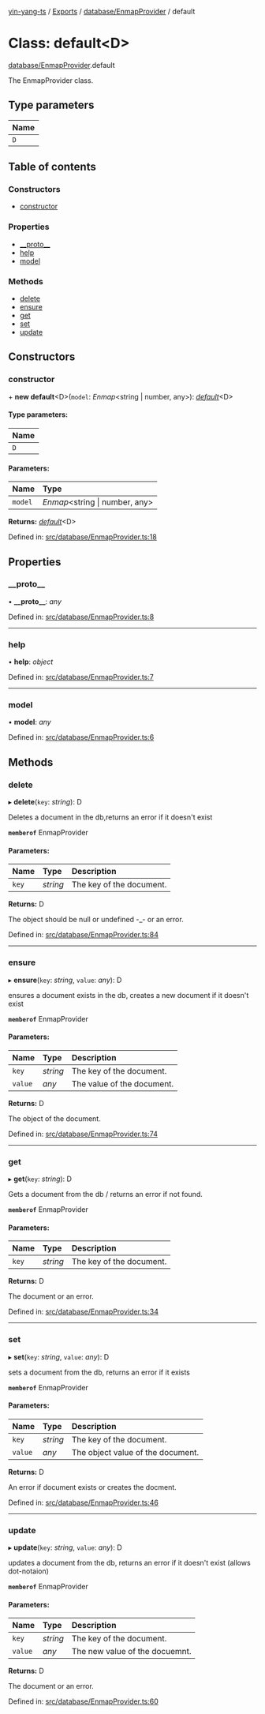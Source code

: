 [yin-yang-ts](../README.md) / [Exports](../modules.md) / [database/EnmapProvider](../modules/database_enmapprovider.md) / default

# Class: default<D\>

[database/EnmapProvider](../modules/database_enmapprovider.md).default

The EnmapProvider class.

## Type parameters

Name |
:------ |
`D` |

## Table of contents

### Constructors

- [constructor](database_enmapprovider.default.md#constructor)

### Properties

- [\_\_proto\_\_](database_enmapprovider.default.md#__proto__)
- [help](database_enmapprovider.default.md#help)
- [model](database_enmapprovider.default.md#model)

### Methods

- [delete](database_enmapprovider.default.md#delete)
- [ensure](database_enmapprovider.default.md#ensure)
- [get](database_enmapprovider.default.md#get)
- [set](database_enmapprovider.default.md#set)
- [update](database_enmapprovider.default.md#update)

## Constructors

### constructor

\+ **new default**<D\>(`model`: *Enmap*<string \| number, any\>): [*default*](database_enmapprovider.default.md)<D\>

#### Type parameters:

Name |
:------ |
`D` |

#### Parameters:

Name | Type |
:------ | :------ |
`model` | *Enmap*<string \| number, any\> |

**Returns:** [*default*](database_enmapprovider.default.md)<D\>

Defined in: [src/database/EnmapProvider.ts:18](https://github.com/DetroitWhiskey136/ying-yang-ts/blob/17c6b1a/src/database/EnmapProvider.ts#L18)

## Properties

### \_\_proto\_\_

• **\_\_proto\_\_**: *any*

Defined in: [src/database/EnmapProvider.ts:8](https://github.com/DetroitWhiskey136/ying-yang-ts/blob/17c6b1a/src/database/EnmapProvider.ts#L8)

___

### help

• **help**: *object*

Defined in: [src/database/EnmapProvider.ts:7](https://github.com/DetroitWhiskey136/ying-yang-ts/blob/17c6b1a/src/database/EnmapProvider.ts#L7)

___

### model

• **model**: *any*

Defined in: [src/database/EnmapProvider.ts:6](https://github.com/DetroitWhiskey136/ying-yang-ts/blob/17c6b1a/src/database/EnmapProvider.ts#L6)

## Methods

### delete

▸ **delete**(`key`: *string*): D

Deletes a document in the db,returns an error if it doesn't exist

**`memberof`** EnmapProvider

#### Parameters:

Name | Type | Description |
:------ | :------ | :------ |
`key` | *string* | The key of the document.   |

**Returns:** D

The object should be null or undefined -_- or an error.

Defined in: [src/database/EnmapProvider.ts:84](https://github.com/DetroitWhiskey136/ying-yang-ts/blob/17c6b1a/src/database/EnmapProvider.ts#L84)

___

### ensure

▸ **ensure**(`key`: *string*, `value`: *any*): D

ensures a document exists in the db, creates a new document if it doesn't exist

**`memberof`** EnmapProvider

#### Parameters:

Name | Type | Description |
:------ | :------ | :------ |
`key` | *string* | The key of the document.   |
`value` | *any* | The value of the document.   |

**Returns:** D

The object of the document.

Defined in: [src/database/EnmapProvider.ts:74](https://github.com/DetroitWhiskey136/ying-yang-ts/blob/17c6b1a/src/database/EnmapProvider.ts#L74)

___

### get

▸ **get**(`key`: *string*): D

Gets a document from the db / returns an error if not found.

**`memberof`** EnmapProvider

#### Parameters:

Name | Type | Description |
:------ | :------ | :------ |
`key` | *string* | The key of the document.   |

**Returns:** D

The document or an error.

Defined in: [src/database/EnmapProvider.ts:34](https://github.com/DetroitWhiskey136/ying-yang-ts/blob/17c6b1a/src/database/EnmapProvider.ts#L34)

___

### set

▸ **set**(`key`: *string*, `value`: *any*): D

sets a document from the db, returns an error if it exists

**`memberof`** EnmapProvider

#### Parameters:

Name | Type | Description |
:------ | :------ | :------ |
`key` | *string* | The key of the document.   |
`value` | *any* | The object value of the document.   |

**Returns:** D

An error if document exists or creates the docment.

Defined in: [src/database/EnmapProvider.ts:46](https://github.com/DetroitWhiskey136/ying-yang-ts/blob/17c6b1a/src/database/EnmapProvider.ts#L46)

___

### update

▸ **update**(`key`: *string*, `value`: *any*): D

updates a document from the db, returns an error if it doesn't exist (allows dot-notaion)

**`memberof`** EnmapProvider

#### Parameters:

Name | Type | Description |
:------ | :------ | :------ |
`key` | *string* | The key of the document.   |
`value` | *any* | The new value of the docuemnt.   |

**Returns:** D

The document or an error.

Defined in: [src/database/EnmapProvider.ts:60](https://github.com/DetroitWhiskey136/ying-yang-ts/blob/17c6b1a/src/database/EnmapProvider.ts#L60)
